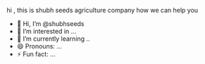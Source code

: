 hi , this is shubh seeds agriculture company how we can help you 
- 👋 Hi, I’m @shubhseeds
- 👀 I’m interested in ...
- 🌱 I’m currently learning ..
- 😄 Pronouns: ...
- ⚡ Fun fact: ...

<!---
shubhseeds/shubhseeds is a ✨ special ✨ repository because its `README.md` (this file) appears on your GitHub profile.
You can click the Preview link to take a look at your changes.
--->
